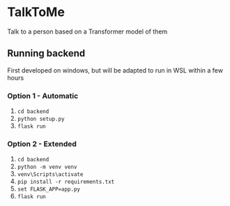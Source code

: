 # TalkToMe
Talk to a person based on a Transformer model of them

## Running backend
First developed on windows, but will be adapted to run in WSL within a few hours
### Option 1 - Automatic
1. `cd backend`
2. `python setup.py`
3. `flask run`
### Option 2 - Extended
1. `cd backend`
2. `python -m venv venv`
3. `venv\Scripts\activate`
4. `pip install -r requirements.txt`
5. `set FLASK_APP=app.py`
6. `flask run`